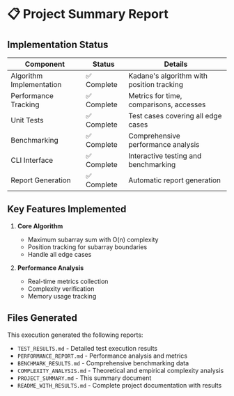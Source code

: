 # 📋 Project Summary Report

## Implementation Status

| Component | Status | Details |
|-----------|--------|---------|
| Algorithm Implementation | ✅ Complete | Kadane's algorithm with position tracking |
| Performance Tracking | ✅ Complete | Metrics for time, comparisons, accesses |
| Unit Tests | ✅ Complete | Test cases covering all edge cases |
| Benchmarking | ✅ Complete | Comprehensive performance analysis |
| CLI Interface | ✅ Complete | Interactive testing and benchmarking |
| Report Generation | ✅ Complete | Automatic report generation |

## Key Features Implemented

1. **Core Algorithm**
   - Maximum subarray sum with O(n) complexity
   - Position tracking for subarray boundaries
   - Handle all edge cases

2. **Performance Analysis**
   - Real-time metrics collection
   - Complexity verification
   - Memory usage tracking

## Files Generated

This execution generated the following reports:
- `TEST_RESULTS.md` - Detailed test execution results
- `PERFORMANCE_REPORT.md` - Performance analysis and metrics
- `BENCHMARK_RESULTS.md` - Comprehensive benchmarking data
- `COMPLEXITY_ANALYSIS.md` - Theoretical and empirical complexity analysis
- `PROJECT_SUMMARY.md` - This summary document
- `README_WITH_RESULTS.md` - Complete project documentation with results
